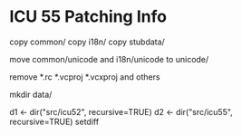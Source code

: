 # ICU 55 Patching Info

copy common/
copy i18n/
copy stubdata/

move common/unicode and i18n/unicode to unicode/

remove *.rc *.vcproj *.vcxproj and others

mkdir data/

d1 <- dir("src/icu52", recursive=TRUE)
d2 <- dir("src/icu55", recursive=TRUE)
setdiff
